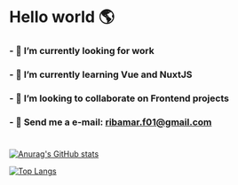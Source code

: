 # Hello world 🌎

### - 🔭 I’m currently looking for work
### - 🌱 I’m currently learning Vue and NuxtJS
### - 👯 I’m looking to collaborate on Frontend projects
### - 📩 Send me a e-mail: ribamar.f01@gmail.com

# 

[![Anurag's GitHub stats](https://github-readme-stats.vercel.app/api?username=ribamarf01&theme=dracula&show_icons=true)](https://github.com/anuraghazra/github-readme-stats) 

[![Top Langs](https://github-readme-stats.vercel.app/api/top-langs/?username=anuraghazra&theme=dracula&layout=compact)](https://github.com/anuraghazra/github-readme-stats)
